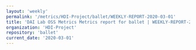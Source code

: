 ```yaml
---
layout: 'weekly'
permalink: '/metrics/HDI-Project/ballet/WEEKLY-REPORT-2020-03-01'
title: 'DAI Lab OSS Metrics Metrics report for ballet | WEEKLY-REPORT-2020-03-01'
organization: 'HDI-Project'
repository: 'ballet'
current_date: '2020-03-01'
---
```


